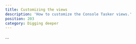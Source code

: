 ```yaml
---
title: Customizing the views
description: 'How to customize the Console Tasker views.'
position: 203
category: Digging deeper
---
```


...
